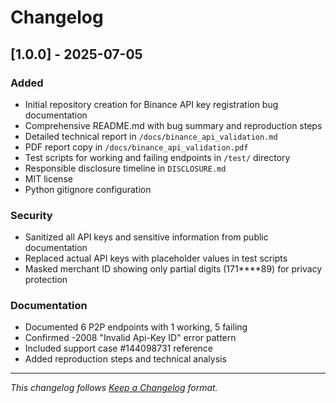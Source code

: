 # Changelog

## [1.0.0] - 2025-07-05

### Added
- Initial repository creation for Binance API key registration bug documentation
- Comprehensive README.md with bug summary and reproduction steps
- Detailed technical report in `/docs/binance_api_validation.md`
- PDF report copy in `/docs/binance_api_validation.pdf`
- Test scripts for working and failing endpoints in `/test/` directory
- Responsible disclosure timeline in `DISCLOSURE.md`
- MIT license
- Python gitignore configuration

### Security
- Sanitized all API keys and sensitive information from public documentation
- Replaced actual API keys with placeholder values in test scripts
- Masked merchant ID showing only partial digits (171****89) for privacy protection

### Documentation
- Documented 6 P2P endpoints with 1 working, 5 failing
- Confirmed -2008 "Invalid Api-Key ID" error pattern
- Included support case #144098731 reference
- Added reproduction steps and technical analysis

---

*This changelog follows [Keep a Changelog](https://keepachangelog.com/) format.*

